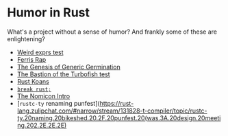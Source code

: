 # Humor in Rust

What's a project without a sense of humor? And frankly some of these are
enlightening?

- [Weird exprs test](https://github.com/rust-lang/rust/blob/master/src/test/ui/weird-exprs.rs)
- [Ferris Rap](http://fitzgeraldnick.com/2018/12/13/rust-raps.html)
- [The Genesis of Generic Germination](https://github.com/rust-lang/rust/pull/53645#issue-210543221)
- [The Bastion of the Turbofish test](https://github.com/rust-lang/rust/blob/79d8a0fcefa5134db2a94739b1d18daa01fc6e9f/src/test/ui/bastion-of-the-turbofish.rs)
- [Rust Koans](https://users.rust-lang.org/t/rust-koans/2408/4)
- [`break rust;`](https://play.rust-lang.org/?version=stable&mode=debug&edition=2018&gist=0ab2bd6a9d722e0f05a95e2a5dcf89cc)
- [The Nomicon Intro](https://doc.rust-lang.org/stable/nomicon/)
- [`rustc-ty` renaming punfest](https://rust-lang.zulipchat.com/#narrow/stream/131828-t-compiler/topic/rustc-ty.20naming.20bikeshed.20.2F.20punfest.20(was.3A.20design.20meeting.202.2E.2E.2E)
